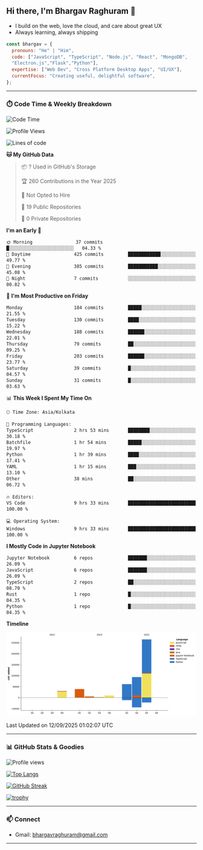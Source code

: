 ## Hi there, I'm Bhargav Raghuram 👋

- I build on the web, love the cloud, and care about great UX
- Always learning, always shipping

```js
const bhargav = {
  pronouns: "He" | "Him",
  code: ["JavaScript", "TypeScript", "Node.js", "React", "MongoDB",
  "Electron.js","Flask","Python"],
  expertise: ["Web Dev", "Cross Platform Desktop Apps", "UI/UX"],
  currentFocus: "Creating useful, delightful software",
};
```

---

### ⏱️ Code Time & Weekly Breakdown
<!--START_SECTION:waka-->
![Code Time](http://img.shields.io/badge/Code%20Time-25%20hrs%206%20mins-blue)

![Profile Views](http://img.shields.io/badge/Profile%20Views-72-blue)

![Lines of code](https://img.shields.io/badge/From%20Hello%20World%20I%27ve%20Written-501.6%20thousand%20lines%20of%20code-blue)

**🐱 My GitHub Data** 

> 📦 ? Used in GitHub's Storage 
 > 
> 🏆 260 Contributions in the Year 2025
 > 
> 🚫 Not Opted to Hire
 > 
> 📜 19 Public Repositories 
 > 
> 🔑 0 Private Repositories 
 > 
**I'm an Early 🐤** 

```text
🌞 Morning                37 commits          █░░░░░░░░░░░░░░░░░░░░░░░░   04.33 % 
🌆 Daytime                425 commits         ████████████░░░░░░░░░░░░░   49.77 % 
🌃 Evening                385 commits         ███████████░░░░░░░░░░░░░░   45.08 % 
🌙 Night                  7 commits           ░░░░░░░░░░░░░░░░░░░░░░░░░   00.82 % 
```
📅 **I'm Most Productive on Friday** 

```text
Monday                   184 commits         █████░░░░░░░░░░░░░░░░░░░░   21.55 % 
Tuesday                  130 commits         ████░░░░░░░░░░░░░░░░░░░░░   15.22 % 
Wednesday                188 commits         ██████░░░░░░░░░░░░░░░░░░░   22.01 % 
Thursday                 79 commits          ██░░░░░░░░░░░░░░░░░░░░░░░   09.25 % 
Friday                   203 commits         ██████░░░░░░░░░░░░░░░░░░░   23.77 % 
Saturday                 39 commits          █░░░░░░░░░░░░░░░░░░░░░░░░   04.57 % 
Sunday                   31 commits          █░░░░░░░░░░░░░░░░░░░░░░░░   03.63 % 
```


📊 **This Week I Spent My Time On** 

```text
🕑︎ Time Zone: Asia/Kolkata

💬 Programming Languages: 
TypeScript               2 hrs 53 mins       ████████░░░░░░░░░░░░░░░░░   30.18 % 
Batchfile                1 hr 54 mins        █████░░░░░░░░░░░░░░░░░░░░   19.97 % 
Python                   1 hr 39 mins        ████░░░░░░░░░░░░░░░░░░░░░   17.41 % 
YAML                     1 hr 15 mins        ███░░░░░░░░░░░░░░░░░░░░░░   13.10 % 
Other                    38 mins             ██░░░░░░░░░░░░░░░░░░░░░░░   06.72 % 

🔥 Editors: 
VS Code                  9 hrs 33 mins       █████████████████████████   100.00 % 

💻 Operating System: 
Windows                  9 hrs 33 mins       █████████████████████████   100.00 % 
```

**I Mostly Code in Jupyter Notebook** 

```text
Jupyter Notebook         6 repos             ███████░░░░░░░░░░░░░░░░░░   26.09 % 
JavaScript               6 repos             ███████░░░░░░░░░░░░░░░░░░   26.09 % 
TypeScript               2 repos             ██░░░░░░░░░░░░░░░░░░░░░░░   08.70 % 
Rust                     1 repo              █░░░░░░░░░░░░░░░░░░░░░░░░   04.35 % 
Python                   1 repo              █░░░░░░░░░░░░░░░░░░░░░░░░   04.35 % 
```



**Timeline**

![Lines of Code chart](https://raw.githubusercontent.com/BhargavRaghuram/BhargavRaghuram/master/assets/bar_graph.png)


 Last Updated on 12/09/2025 01:02:07 UTC
<!--END_SECTION:waka-->

---

### 📊 GitHub Stats & Goodies

![Profile views](https://komarev.com/ghpvc/?username=BhargavRaghuram)

[![Top Langs](https://github-readme-stats.vercel.app/api/top-langs/?username=BhargavRaghuram&layout=compact)](https://github.com/anuraghazra/github-readme-stats)

[![GitHub Streak](https://streak-stats.demolab.com?user=BhargavRaghuram)](https://github.com/DenverCoder1/github-readme-streak-stats)

[![trophy](https://github-profile-trophy.vercel.app/?username=BhargavRaghuram&theme=algolia&no-frame=true&column=4)](https://github.com/ryo-ma/github-profile-trophy)

---

### 📫 Connect
- Gmail: bhargavraghuram@gmail.com

---



